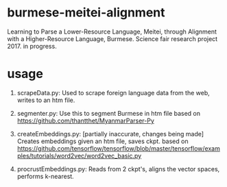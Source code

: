 # burmese-meitei-alignment
Learning to Parse a Lower-Resource Language, Meitei, through Alignment with a Higher-Resource Language, Burmese.
Science fair research project 2017. in progress.

# usage

1. scrapeData.py:
Used to scrape foreign language data from the web, writes to an htm file.

2. segmenter.py:
Use this to segment Burmese in htm file
based on https://github.com/thantthet/MyanmarParser-Py

3. createEmbeddings.py:
[partially inaccurate, changes being made]
Creates embeddings given an htm file, saves ckpt.
based on https://github.com/tensorflow/tensorflow/blob/master/tensorflow/examples/tutorials/word2vec/word2vec_basic.py

4. procrustEmbeddings.py:
Reads from 2 ckpt's, aligns the vector spaces, performs k-nearest.
